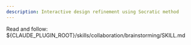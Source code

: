 ```yaml
---
description: Interactive design refinement using Socratic method
---
```


Read and follow: ${CLAUDE_PLUGIN_ROOT}/skills/collaboration/brainstorming/SKILL.md
